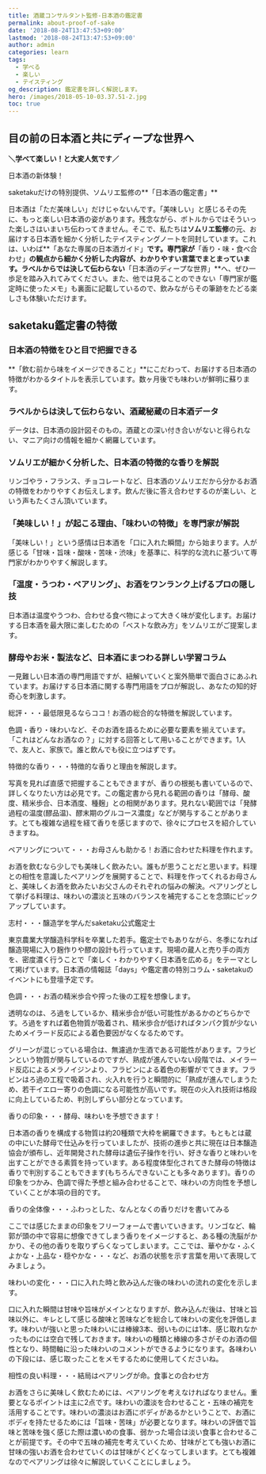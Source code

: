 ```yaml
---
title: 酒蔵コンサルタント監修-日本酒の鑑定書
permalink: about-proof-of-sake
date: '2018-08-24T13:47:53+09:00'
lastmod: '2018-08-24T13:47:53+09:00'
author: admin
categories: learn
tags:
  - 学べる
  - 楽しい
  - テイスティング
og_description: 鑑定書を詳しく解説します。
hero: /images/2018-05-10-03.37.51-2.jpg
toc: true
---
```

## 目の前の日本酒と共にディープな世界へ

**＼学べて楽しい！と大変人気です／**

日本酒の新体験！

saketakuだけの特別提供、ソムリエ監修の**「日本酒の鑑定書」**


日本酒は「ただ美味しい」だけじゃないんです。「美味しい」と感じるその先に、もっと楽しい日本酒の姿があります。残念ながら、ボトルからではそういった楽しさはいまいち伝わってきません。そこで、私たちは**ソムリエ監修**の元、お届けする日本酒を細かく分析したテイスティングノートを同封しています。これは、いわば**「あなた専属の日本酒ガイド」**です。専門家が**「香り・味・食べ合わせ」**の観点から細かく分析した内容が、わかりやすい言葉でまとまっています。ラベルからでは決して伝わらない**「日本酒のディープな世界」**へ、ぜひ一歩足を踏み入れてみてください。また、他では見ることのできない「専門家が鑑定時に使ったメモ」も裏面に記載しているので、飲みながらその筆跡をたどる楽しさも体験いただけます。

## saketaku鑑定書の特徴

### 日本酒の特徴をひと目で把握できる

**「飲む前から味をイメージできること」**にこだわって、お届けする日本酒の特徴がわかるタイトルを表示しています。数ヶ月後でも味わいが鮮明に蘇ります。

### ラベルからは決して伝わらない、酒蔵秘蔵の日本酒データ

データは、日本酒の設計図そのもの。酒蔵との深い付き合いがないと得られない、マニア向けの情報を細かく網羅しています。

### ソムリエが細かく分析した、日本酒の特徴的な香りを解説

リンゴやラ・フランス、チョコレートなど、日本酒のソムリエだから分かるお酒の特徴をわかりやすくお伝えします。飲んだ後に答え合わせするのが楽しい、という声もたくさん頂いています。

### 「美味しい！」が起こる理由、「味わいの特徴」を専門家が解説

「美味しい！」という感情は日本酒を「口に入れた瞬間」から始まります。人が感じる「甘味・旨味・酸味・苦味・渋味」を基準に、科学的な流れに基づいて専門家がわかりやすく解説します。

### 「温度・うつわ・ペアリング」、お酒をワンランク上げるプロの隠し技

日本酒は温度やうつわ、合わせる食べ物によって大きく味が変化します。お届けする日本酒を最大限に楽しむための「ベストな飲み方」をソムリエがご提案します。

### 酵母やお米・製法など、日本酒にまつわる詳しい学習コラム

一見難しい日本酒の専門用語ですが、紐解いていくと案外簡単で面白さにあふれています。お届けする日本酒に関する専門用語をプロが解説し、あなたの知的好奇心を刺激します。




総評・・・最低限見るならココ！お酒の総合的な特徴を解説しています。

色調・香り・味わいなど、そのお酒を語るために必要な要素を揃えています。「これはどんなお酒なの？」に対する回答として用いることができます。1人で、友人と、家族で。誰と飲んでも役に立つはずです。


特徴的な香り・・・特徴的な香りと理由を解説します。

写真を見れば直感で把握することもできますが、香りの根拠も書いているので、詳しくなりたい方は必見です。この鑑定書から見れる範囲の香りは「酵母、酸度、精米歩合、日本酒度、種麹」との相関があります。見れない範囲では「発酵過程の温度(醪品温)、醪末期のグルコース濃度」などが関与することがあります。とても複雑な過程を経て香りを感じますので、徐々にプロセスを紹介していきますね。


ペアリングについて・・・お母さんも助かる！お酒に合わせた料理を作れます。

お酒を飲むなら少しでも美味しく飲みたい。誰もが思うことだと思います。料理との相性を意識したペアリングを展開することで、料理を作ってくれるお母さんと、美味しくお酒を飲みたいお父さんのそれぞれの悩みの解決。ペアリングとして挙げる料理は、味わいの濃淡と五味のバランスを補完することを念頭にピックアップしています。


志村・・・醸造学を学んだsaketaku公式鑑定士

東京農業大学醸造科学科を卒業した若手。鑑定士でもありながら、冬季になれば醸造現場に入り麹作りや醪の設計も行っています。現場の蔵人と売り手の両方を、密度濃く行うことで「楽しく・わかりやすく日本酒を広める」をテーマとして掲げています。日本酒の情報誌「days」や鑑定書の特別コラム・saketakuのイベントにも登壇予定です。


色調・・・お酒の精米歩合や搾った後の工程を想像します。

透明なのは、ろ過をしているか、精米歩合が低い可能性があるかのどちらかです。ろ過をすれば着色物質が吸着され、精米歩合が低ければタンパク質が少ないためメイラード反応による着色要因がなくなるためです。

グリーンが混じっている場合は、無濾過か生酒である可能性があります。フラビンという物質が関与しているのですが、熟成が進んでいない段階では、メイラード反応によるメラノイジンより、フラビンによる着色の影響がでてきます。フラビンはろ過の工程で吸着され、火入れを行うと瞬間的に「熟成が進んでしまうため、若干イエロー寄りの色調になる可能性が高いです。現在の火入れ技術は格段に向上しているため、判別しずらい部分となっています。



香りの印象・・・酵母、味わいを予想できます！

日本酒の香りを構成する物質は約20種類で大枠を網羅できます。もともとは蔵の中にいた酵母で仕込みを行っていましたが、技術の進歩と共に現在は日本醸造協会が頒布し、近年開発された酵母は遺伝子操作を行い、好きな香りと味わいを出すことができる素質を持っています。ある程度体型化されてきた酵母の特徴は香りで判別することもできます(もちろんできないことも多々あります)。香りの印象をつかみ、色調で得た予想と組み合わせることで、味わいの方向性を予想していくことが本項の目的です。

香りの全体像・・・ふわっとした、なんとなくの香りだけを書いてみる

ここでは感じたままの印象をフリーフォームで書いていきます。リンゴなど、輪郭が頭の中で容易に想像できてしまう香りをイメージすると、ある種の洗脳がかかり、その他の香りを取りずらくなってしまいます。ここでは、華やかな・ふくよかな・上品な・穏やかな・・・など、お酒の状態を示す言葉を用いて表現してみましょう。


味わいの変化・・・口に入れた時と飲み込んだ後の味わいの流れの変化を示します。

口に入れた瞬間は甘味や旨味がメインとなりますが、飲み込んだ後は、甘味と旨味以外に、キレとして感じる酸味と苦味などを総合して味わいの変化を評価します。味わいが強いと思った味わいには棒線3本、弱いものには1本、感じ取れなかったものには空白で残しておきます。味わいの種類と棒線の多さがそのお酒の個性となり、時間軸に沿った味わいのコメントができるようになります。各味わいの下段には、感じ取ったことをメモするために使用してくださいね。



相性の良い料理・・・結局はペアリングが命。食事との合わせ方

お酒をさらに美味しく飲むためには、ペアリングを考えなければなりません。重要となるポイントは主に2点です。味わいの濃淡を合わせること・五味の補完を活用することです。味わいの濃淡はお酒にボディがあるかということで、お酒にボディを持たせるためには「旨味・苦味」が必要となります。味わいの評価で旨味と苦味を強く感じた際は濃いめの食事、弱かった場合は淡い食事と合わせることが前提です。その中で五味の補完を考えていくため、甘味がとても強いお酒に甘味の強いお酒を合わせていくのは甘味がくどくなってしまいます。とても複雑なのでペアリングは徐々に解説していくことにしましょう。
